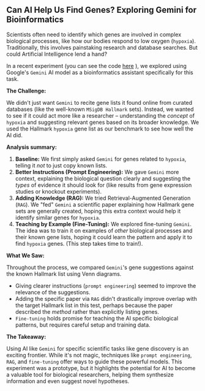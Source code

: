 ## Can AI Help Us Find Genes? Exploring Gemini for Bioinformatics

Scientists often need to identify which genes are involved in complex biological processes, like how our bodies respond to low oxygen (`hypoxia`). Traditionally, this involves painstaking research and database searches. But could Artificial Intelligence lend a hand?

In a recent experiment (you can see the code  [here](https://www.kaggle.com/code/chemkhiali/rag-genes) ), we explored using Google's `Gemini` AI model as a bioinformatics assistant specifically for this task.

**The Challenge:**

We didn't just want `Gemini` to recite gene lists it found online from curated databases (like the well-known `MSigDB Hallmark` sets). Instead, we wanted to see if it could act more like a researcher – understanding the *concept* of `hypoxia` and suggesting relevant genes based on its broader knowledge. We used the Hallmark `hypoxia` gene list as our benchmark to see how well the AI did.

**Analysis summary:**

1.  **Baseline:** We first simply asked `Gemini` for genes related to `hypoxia`, telling it *not* to just copy known lists.
2.  **Better Instructions (Prompt Engineering):** We gave `Gemini` more context, explaining the biological question clearly and suggesting the *types* of evidence it should look for (like results from gene expression studies or knockout experiments).
3.  **Adding Knowledge (RAG):** We tried Retrieval-Augmented Generation (`RAG`). We "fed" `Gemini` a scientific paper explaining how Hallmark gene sets are generally created, hoping this extra context would help it identify similar genes for `hypoxia`.
4.  **Teaching by Example (Fine-Tuning):** We explored fine-tuning `Gemini`. The idea was to train it on examples of *other* biological processes and their known gene lists, hoping it could learn the pattern and apply it to find `hypoxia` genes. (This step takes time to train!).

**What We Saw:**

Throughout the process, we compared `Gemini`'s gene suggestions against the known Hallmark list using Venn diagrams.

*   Giving clearer instructions (`prompt engineering`) seemed to improve the relevance of the suggestions.
*   Adding the specific paper via `RAG` didn't drastically improve overlap with the target Hallmark list in this test, perhaps because the paper described the *method* rather than explicitly listing genes.
*   `Fine-tuning` holds promise for teaching the AI specific biological patterns, but requires careful setup and training data.

**The Takeaway:**

Using AI like `Gemini` for specific scientific tasks like gene discovery is an exciting frontier. While it's not magic, techniques like `prompt engineering`, `RAG`, and `fine-tuning` offer ways to guide these powerful models. This experiment was a prototype, but it highlights the potential for AI to become a valuable tool for biological researchers, helping them synthesize information and even suggest novel hypotheses.
